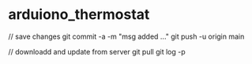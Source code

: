 # arduiono_thermostat

// save changes
git commit -a -m "msg added ..."
git push -u origin main

// downloadd and update from server
git pull
git log -p

